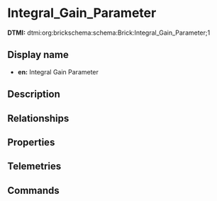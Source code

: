 # Integral_Gain_Parameter
**DTMI:** dtmi:org:brickschema:schema:Brick:Integral_Gain_Parameter;1
## Display name
- **en:** Integral Gain Parameter
## Description
## Relationships
## Properties
## Telemetries
## Commands

